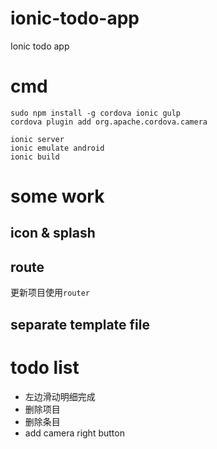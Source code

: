 # ionic-todo-app
Ionic todo app

# cmd
```
sudo npm install -g cordova ionic gulp
cordova plugin add org.apache.cordova.camera

ionic server
ionic emulate android
ionic build

```

# some work

## icon & splash

## route
更新项目使用`router`

## separate template file


# todo list
- 左边滑动明细完成
- 删除项目
- 删除条目
- add camera right button